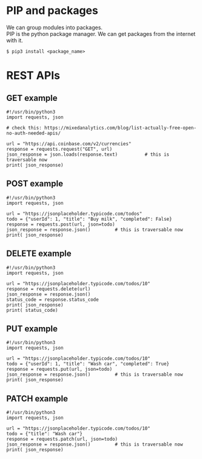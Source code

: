 # PIP and packages
We can group modules into packages.<br>
PIP is the python package manager. We can get packages from the internet with it.
```commandline
$ pip3 install <package_name>
```

# REST APIs
## GET example
```python3
#!/usr/bin/python3
import requests, json

# check this: https://mixedanalytics.com/blog/list-actually-free-open-no-auth-needed-apis/

url = "https://api.coinbase.com/v2/currencies"
response = requests.request("GET", url)
json_response = json.loads(response.text)          # this is traversable now
print( json_response)
```
## POST example

```
#!/usr/bin/python3
import requests, json

url = "https://jsonplaceholder.typicode.com/todos"
todo = {"userId": 1, "title": "Buy milk", "completed": False}
response = requests.post(url, json=todo)
json_response = response.json()         # this is traversable now
print( json_response)
```
## DELETE example

```
#!/usr/bin/python3
import requests, json

url = "https://jsonplaceholder.typicode.com/todos/10"
response = requests.delete(url)
json_response = response.json()
status_code = response.status_code
print( json_response)
print( status_code) 
```

## PUT example
```
#!/usr/bin/python3
import requests, json

url = "https://jsonplaceholder.typicode.com/todos/10"
todo = {"userId": 1, "title": "Wash car", "completed": True}
response = requests.put(url, json=todo)
json_response = response.json()         # this is traversable now
print( json_response)
```
## PATCH example 
```
#!/usr/bin/python3
import requests, json

url = "https://jsonplaceholder.typicode.com/todos/10"
todo = {"title": "Wash car"}
response = requests.patch(url, json=todo)
json_response = response.json()         # this is traversable now
print( json_response)
```